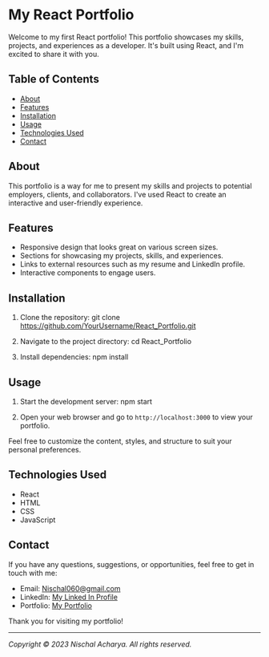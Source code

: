 # My React Portfolio

Welcome to my first React portfolio! This portfolio showcases my skills, projects, and experiences as a developer. It's built using React, and I'm excited to share it with you.

## Table of Contents
- [About](#about)
- [Features](#features)
- [Installation](#installation)
- [Usage](#usage)
- [Technologies Used](#technologies-used)
- [Contact](#contact)

## About
This portfolio is a way for me to present my skills and projects to potential employers, clients, and collaborators. I've used React to create an interactive and user-friendly experience.

## Features
- Responsive design that looks great on various screen sizes.
- Sections for showcasing my projects, skills, and experiences.
- Links to external resources such as my resume and LinkedIn profile.
- Interactive components to engage users.

## Installation
1. Clone the repository:
git clone https://github.com/YourUsername/React_Portfolio.git

2. Navigate to the project directory:
cd React_Portfolio

3. Install dependencies:
npm install


## Usage
1. Start the development server:
npm start

2. Open your web browser and go to `http://localhost:3000` to view your portfolio.

Feel free to customize the content, styles, and structure to suit your personal preferences.

## Technologies Used
- React
- HTML
- CSS
- JavaScript

## Contact
If you have any questions, suggestions, or opportunities, feel free to get in touch with me:
- Email: Nischal060@gmail.com
- LinkedIn: [My Linked In Profile](https://www.linkedin.com/in/nischal-acharya101/)
- Portfolio: [My Portfolio](https://acharyanischal.com.np)

Thank you for visiting my portfolio!

---
*Copyright © 2023 Nischal Acharya. All rights reserved.*
